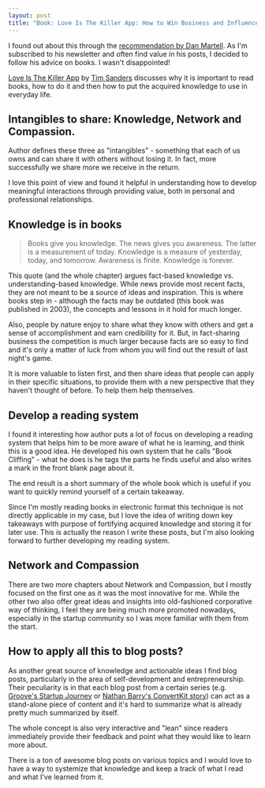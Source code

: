 ```yaml
---
layout: post
title: "Book: Love Is The Killer App: How to Win Business and Influence Friends"
---
```


I found out about this through the [recommendation by Dan Martell](http://www.danmartell.com/5books/).
As I'm subscribed to his newsletter and often find value in his posts, I decided to follow his advice on books.
I wasn't disappointed!

[Love Is The Killer App](http://www.amazon.com/Love-Killer-App-Business-Influence/dp/1400046831) by 
[Tim Sanders](http://timsanders.com/) discusses why it is important to read books, how to do it and then 
how to put the acquired knowledge to use in everyday life.

## Intangibles to share: Knowledge, Network and Compassion.
Author defines these three as "intangibles" - something that each of us owns and can share it with others without
losing it. In fact, more successfully we share more we receive in the return.

I love this point of view and found it helpful in understanding how to develop meaningful interactions through
providing value, both in personal and professional relationships.

## Knowledge is in books

> Books give you knowledge. The news gives you awareness. The latter is a measurement of today. 
> Knowledge is a measure of yesterday, today, and tomorrow. Awareness is finite. Knowledge is forever.

This quote (and the whole chapter) argues fact-based knowledge vs. understanding-based knowledge. While news
provide most recent facts, they are not meant to be a source of ideas and inspiration. This is where books step
in - although the facts may be outdated (this book was published in 2003), the concepts and lessons in it hold
for much longer.

Also, people by nature enjoy to share what they know with others and get a sense of accomplishment and earn credibility for it. But, in fact-sharing business the competition is much larger because facts are so 
easy to find and it's only a matter of luck from whom you will find out the result of last night's game.

It is more valuable to listen first, and then share ideas that people can apply in their specific 
situations, to provide them with a new perspective that they haven't thought of before. 
To help them help themselves.

## Develop a reading system 

I found it interesting how author puts a lot of focus on developing a reading system that helps him to be more
aware of what he is learning, and think this is a good idea.
He developed his own system that he calls "Book Cliffing" - what he does is he tags the parts he finds useful and 
also writes a mark in the front blank page about it.

The end result is a short summary of the whole book which is useful if you want to quickly remind yourself of a
certain takeaway.

Since I'm mostly reading books in electronic format this technique is not directly applicable in my case, but I
love the idea of writing down key takeaways with purpose of fortifying acquired knowledge and storing it for later
use. This is actually the reason I write these posts, but I'm also looking forward to further 
developing my reading system.

## Network and Compassion

There are two more chapters about Network and Compassion, but I mostly focused on the first one as
it was the most innovative for me. While the other two also offer great ideas and insights into 
old-fashioned corporative way of thinking, I feel they are being much more promoted nowadays, 
especially in the startup community so I was more familiar with them from the start.

## How to apply all this to blog posts?

As another great source of knowledge and actionable ideas I find blog posts, particularly in the area of
self-development and entrepreneurship. Their peculiarity is in that each blog post from a certain series
(e.g. [Groove's Startup Journey](https://www.groovehq.com/blog/100k) 
or [Nathan Barry's ConvertKit story](http://wpcurve.com/convertkit/)) can act as a 
stand-alone piece of content and it's hard to summarize what is already pretty much summarized by itself.

The whole concept is also very interactive and "lean" since readers immediately provide their feedback and point
what they would like to learn more about.

There is a ton of awesome blog posts on various topics and I would love to have a way to 
systemize that knowledge and keep a track of what I read and what I've learned from it.
